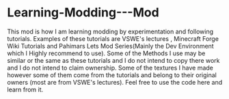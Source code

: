 Learning-Modding---Mod
======================

This mod is how I am learning modding by experimentation and following tutorials. 
Examples of these tutorials are VSWE's lectures , Minecraft Forge Wiki Tutorials and Pahimars Lets Mod Series(Mainly the Dev Environment which I Highly recommend to use).
Some of the Methods I use may be similar or the same as these tutorials and I do not intend to copy there work and I do not intend to claim ownership.
Some of the textures I have made however some of them come from the tutorials and belong to their original owners (most are from VSWE's lectures).
Feel free to use the code here and learn from it.
